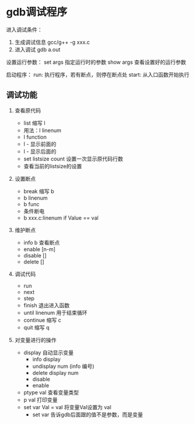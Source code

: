 # gdb调试程序
进入调试条件：
1. 生成调试信息 gcc/g++ -g xxx.c 
2. 进入调试     gdb a.out


设置运行参数：
    set args   指定运行时的参数
    show args  查看设置好的运行参数
    
启动程序：
    run: 执行程序，若有断点，则停在断点处
    start: 从入口函数开始执行
    

## 调试功能
1. 查看原代码  
    * list   缩写 l
    * 用法：l linenum
    * l function
    * l - 显示前面的
    * l - 显示后面的
    * set listsize count  设置一次显示原代码行数
    * 查看当前的listsize的设置
    
2. 设置断点
    * break  缩写 b
    * b linenum  
    * b func 
    * 条件断电
    * b xxx.c:linenum if Value == val
    
3. 维护断点
    * info b  查看断点
    * enable [n-m] 
    * disable []
    * delete   []
    
4. 调试代码
    * run 
    * next
    * step 
    * finish  退出进入函数
    * until linenum  用于结束循环
    * continue  缩写 c
    * quit  缩写 q
    
5. 对变量进行的操作
    * display  自动显示变量
        * info display
        * undisplay num (info 编号)
        * delete display num
        * disable
        * enable
    * ptype val  查看变量类型
    * p val   打印变量
    * set var Val = val   将变量Val设置为 val
        * set var 告诉gdb后面跟的值不是参数，而是变量
        

